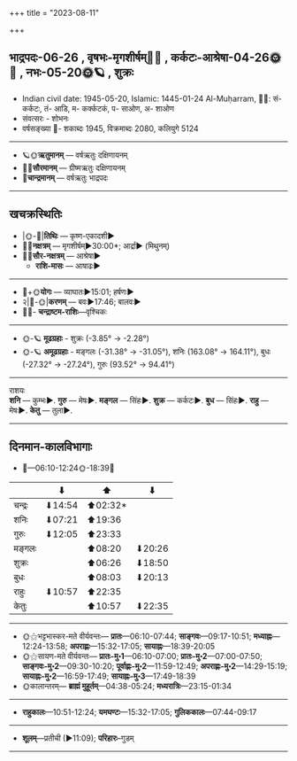 +++
title = "2023-08-11"

+++
## भाद्रपदः-06-26  ,  वृषभः-मृगशीर्षम्🌛🌌  ,  कर्कटः-आश्रेषा-04-26🌞🌌  ,  नभः-05-20🌞🪐  ,  शुक्रः
- Indian civil date: 1945-05-20, Islamic: 1445-01-24 Al-Muḥarram, 🌌🌞: सं- कर्कटः, तं- आडि, म- कर्क्कटकं, प- साओण, अ- शाओण
- संवत्सरः - शोभनः
- वर्षसङ्ख्या 🌛- शकाब्दः 1945, विक्रमाब्दः 2080, कलियुगे 5124
___________________
- 🪐🌞**ऋतुमानम्** — वर्षऋतुः दक्षिणायनम्
- 🌌🌞**सौरमानम्** — ग्रीष्मऋतुः दक्षिणायनम्
- 🌛**चान्द्रमानम्** — वर्षऋतुः भाद्रपदः
___________________


## खचक्रस्थितिः
- |🌞-🌛|**तिथिः** — कृष्ण-एकादशी►  
- 🌌🌛**नक्षत्रम्** — मृगशीर्षम्►30:00*; आर्द्रा► (मिथुनम्)  
- 🌌🌞**सौर-नक्षत्रम्** — आश्रेषा►  
  - **राशि-मासः** — आषाढः► 
___________________
- 🌛+🌞**योगः** — व्याघातः►15:01; हर्षणः►  
- २|🌛-🌞|**करणम्** — बवः►17:46; बालवः►  
- 🌌🌛- **चन्द्राष्टम-राशिः**—वृश्चिकः  
___________________
- 🌞-🪐 **मूढग्रहाः** - शुक्रः (-3.85° → -2.28°)
- 🌞-🪐 **अमूढग्रहाः** - मङ्गलः (-31.38° → -31.05°), शनिः (163.08° → 164.11°), बुधः (-27.32° → -27.24°), गुरुः (93.52° → 94.41°)
___________________
राशयः  
**शनि** — कुम्भः►. **गुरु** — मेषः►. **मङ्गल** — सिंहः►. **शुक्र** — कर्कटः►. **बुध** — सिंहः►. **राहु** — मेषः►. **केतु** — तुला►. 
___________________


## दिनमान-कालविभागाः
- 🌅—06:10-12:24🌞-18:39🌇  

|      |⬇     |⬆     |⬇     |
|------|-----|-----|------|
|चन्द्रः|⬇14:54 |⬆02:32*|     |
|शनिः   |⬇07:21 |⬆19:36 |     |
|गुरुः  |⬇12:05 |⬆23:33 |     |
|मङ्गलः |     |⬆08:20 |⬇20:26 |
|शुक्रः |     |⬆06:26 |⬇18:50 |
|बुधः   |     |⬆08:03 |⬇20:13 |
|राहुः  |⬇10:57 |⬆22:35 |     |
|केतुः  |     |⬆10:57 |⬇22:35 |
___________________
- 🌞⚝भट्टभास्कर-मते वीर्यवन्तः— **प्रातः**—06:10-07:44; **साङ्गवः**—09:17-10:51; **मध्याह्नः**—12:24-13:58; **अपराह्णः**—15:32-17:05; **सायाह्नः**—18:39-20:05  
- 🌞⚝सायण-मते वीर्यवन्तः— **प्रातः-मु॰1**—06:10-07:00; **प्रातः-मु॰2**—07:00-07:50; **साङ्गवः-मु॰2**—09:30-10:20; **पूर्वाह्णः-मु॰2**—11:59-12:49; **अपराह्णः-मु॰2**—14:29-15:19; **सायाह्नः-मु॰2**—16:59-17:49; **सायाह्नः-मु॰3**—17:49-18:39  
- 🌞कालान्तरम्— **ब्राह्मं मुहूर्तम्**—04:38-05:24; **मध्यरात्रिः**—23:15-01:34  
___________________
- **राहुकालः**—10:51-12:24; **यमघण्टः**—15:32-17:05; **गुलिककालः**—07:44-09:17  
___________________
- **शूलम्**—प्रतीची (►11:09); **परिहारः**–गुडम्  
___________________
